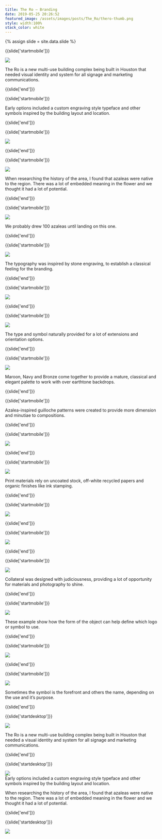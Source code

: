 ```yaml
---
title: The Ro — Branding
date: 2019-05-25 20:26:52
featured_image: /assets/images/posts/The_Ro/thero-thumb.png
style: width:100%
stack_color: white
---
```

{% assign slide = site.data.slide %}


{{slide['startmobile']}}

<div><img class='full-height' src='{{ site.url }}/assets/images/posts/The_Ro/thero-1-mobile.png' srcset='{{ site.url }}/assets/images/posts/The_Ro/thero-1-mobile.png 375w, {{ site.url }}/assets/images/posts/The_Ro/thero-1-mobile@2x.png 750w, {{ site.url }}/assets/images/posts/The_Ro/thero-1-mobile@3x.png 1125w'></div>

<p class='bg'>The Ro is a new multi-use building complex being built in Houston that needed visual identity and system for all signage and marketing communications.</p>

{{slide['end']}}




{{slide['startmobile']}}

Early options included a custom engraving style typeface and other symbols inspired by the building layout and location.

{{slide['end']}}




{{slide['startmobile']}}

<div><img class='full-height' src='{{ site.url }}/assets/images/posts/The_Ro/thero-2-mobile.png' srcset='{{ site.url }}/assets/images/posts/The_Ro/thero-2-mobile.png 375w, {{ site.url }}/assets/images/posts/The_Ro/thero-2-mobile@2x.png 750w, {{ site.url }}/assets/images/posts/The_Ro/thero-2-mobile@3x.png 1125w'></div>

{{slide['end']}}




{{slide['startmobile']}}

<div><img class='full-height' src='{{ site.url }}/assets/images/posts/The_Ro/thero-3-mobile.png' srcset='{{ site.url }}/assets/images/posts/The_Ro/thero-3-mobile.png 375w, {{ site.url }}/assets/images/posts/The_Ro/thero-3-mobile@2x.png 750w, {{ site.url }}/assets/images/posts/The_Ro/thero-3-mobile@3x.png 1125w'></div>

<p class='bg'>When researching the history of the area, I found that azaleas were native to the region. There was a lot of embedded meaning in the flower and we thought it had a lot of potential.</p>

{{slide['end']}}



{{slide['startmobile']}}

<div><img class='full-height' src='{{ site.url }}/assets/images/posts/The_Ro/thero-4-mobile.png' srcset='{{ site.url }}/assets/images/posts/The_Ro/thero-4-mobile.png 375w, {{ site.url }}/assets/images/posts/The_Ro/thero-4-mobile@2x.png 750w, {{ site.url }}/assets/images/posts/The_Ro/thero-4-mobile@3x.png 1125w'></div>

<p class='bg'>We probably drew 100 azaleas until landing on this one.</p>


{{slide['end']}}



{{slide['startmobile']}}

<div><img class='full-height' src='{{ site.url }}/assets/images/posts/The_Ro/thero-5-mobile.png' srcset='{{ site.url }}/assets/images/posts/The_Ro/thero-5-mobile.png 375w, {{ site.url }}/assets/images/posts/The_Ro/thero-5-mobile@2x.png 750w, {{ site.url }}/assets/images/posts/The_Ro/thero-5-mobile@3x.png 1125w'></div>

<p class='bg'>The typography was inspired by stone engraving, to establish a classical feeling for the branding.</p>

{{slide['end']}}




{{slide['startmobile']}}

<div><img class='full-height' src='{{ site.url }}/assets/images/posts/The_Ro/thero-6-mobile.png' srcset='{{ site.url }}/assets/images/posts/The_Ro/thero-6-mobile.png 375w, {{ site.url }}/assets/images/posts/The_Ro/thero-6-mobile@2x.png 750w, {{ site.url }}/assets/images/posts/The_Ro/thero-6-mobile@3x.png 1125w'></div>

{{slide['end']}}



{{slide['startmobile']}}

<div><img class='full-height' src='{{ site.url }}/assets/images/posts/The_Ro/thero-7-mobile.png' srcset='{{ site.url }}/assets/images/posts/The_Ro/thero-7-mobile.png 375w, {{ site.url }}/assets/images/posts/The_Ro/thero-7-mobile@2x.png 750w, {{ site.url }}/assets/images/posts/The_Ro/thero-7-mobile@3x.png 1125w'></div>

<p class='bg-dark'>The type and symbol naturally provided for a lot of extensions and orientation options.</p>

{{slide['end']}}




{{slide['startmobile']}}

<div><img class='full-height' src='{{ site.url }}/assets/images/posts/The_Ro/thero-8-mobile.png' srcset='{{ site.url }}/assets/images/posts/The_Ro/thero-8-mobile.png 375w, {{ site.url }}/assets/images/posts/The_Ro/thero-8-mobile@2x.png 750w, {{ site.url }}/assets/images/posts/The_Ro/thero-8-mobile@3x.png 1125w'></div>

<p class='bg-dark'>Maroon, Navy and Bronze come together to provide a mature, classical and elegant palette to work with over earthtone backdrops.</p>

{{slide['end']}}



{{slide['startmobile']}}

Azalea-inspired guilloche patterns were created to provide more dimension and minutiae to compositions.

{{slide['end']}}



{{slide['startmobile']}}

<div><img class='full-height' src='{{ site.url }}/assets/images/posts/The_Ro/thero-9-mobile.png' srcset='{{ site.url }}/assets/images/posts/The_Ro/thero-9-mobile.png 375w, {{ site.url }}/assets/images/posts/The_Ro/thero-9-mobile@2x.png 750w, {{ site.url }}/assets/images/posts/The_Ro/thero-9-mobile@3x.png 1125w'></div>

<p class='bg-dark'></p>

{{slide['end']}}



{{slide['startmobile']}}

<div><img class='full-height' src='{{ site.url }}/assets/images/posts/The_Ro/thero-10-mobile.png' srcset='{{ site.url }}/assets/images/posts/The_Ro/thero-10-mobile.png 375w, {{ site.url }}/assets/images/posts/The_Ro/thero-10-mobile@2x.png 750w, {{ site.url }}/assets/images/posts/The_Ro/thero-10-mobile@3x.png 1125w'></div>

<p class='bg-dark'>Print materials rely on uncoated stock, off-white recycled papers and organic finishes like ink stamping.</p>

{{slide['end']}}




{{slide['startmobile']}}

<div><img class='full-height' src='{{ site.url }}/assets/images/posts/The_Ro/thero-11-mobile.png' srcset='{{ site.url }}/assets/images/posts/The_Ro/thero-11-mobile.png 375w, {{ site.url }}/assets/images/posts/The_Ro/thero-11-mobile@2x.png 750w, {{ site.url }}/assets/images/posts/The_Ro/thero-11-mobile@3x.png 1125w'></div>

<p class='bg-dark'></p>


{{slide['end']}}




{{slide['startmobile']}}

<div><img class='full-height' src='{{ site.url }}/assets/images/posts/The_Ro/thero-12-mobile.png' srcset='{{ site.url }}/assets/images/posts/The_Ro/thero-12-mobile.png 375w, {{ site.url }}/assets/images/posts/The_Ro/thero-12-mobile@2x.png 750w, {{ site.url }}/assets/images/posts/The_Ro/thero-12-mobile@3x.png 1125w'></div>

<p class='bg-dark'></p>

{{slide['end']}}




{{slide['startmobile']}}

<div><img class='full-height' src='{{ site.url }}/assets/images/posts/The_Ro/thero-13-mobile.png' srcset='{{ site.url }}/assets/images/posts/The_Ro/thero-13-mobile.png 375w, {{ site.url }}/assets/images/posts/The_Ro/thero-13-mobile@2x.png 750w, {{ site.url }}/assets/images/posts/The_Ro/thero-13-mobile@3x.png 1125w'></div>

<p class='bg'>Collateral was designed with judiciousness, providing a lot of opportunity for materials and photography to shine.</p>

{{slide['end']}}



{{slide['startmobile']}}

<div><img class='full-height' src='{{ site.url }}/assets/images/posts/The_Ro/thero-14-mobile.png' srcset='{{ site.url }}/assets/images/posts/The_Ro/thero-14-mobile.png 375w, {{ site.url }}/assets/images/posts/The_Ro/thero-14-mobile@2x.png 750w, {{ site.url }}/assets/images/posts/The_Ro/thero-14-mobile@3x.png 1125w'></div>

<p class='bg-dark'>These example show how the form of the object can help define which logo or symbol to use.</p>

{{slide['end']}}



{{slide['startmobile']}}

<div><img class='full-height' src='{{ site.url }}/assets/images/posts/The_Ro/thero-15-mobile.png' srcset='{{ site.url }}/assets/images/posts/The_Ro/thero-15-mobile.png 375w, {{ site.url }}/assets/images/posts/The_Ro/thero-15-mobile@2x.png 750w, {{ site.url }}/assets/images/posts/The_Ro/thero-15-mobile@3x.png 1125w'></div>

<p class='bg-dark'></p>

{{slide['end']}}



{{slide['startmobile']}}

<div><img class='full-width' src='{{ site.url }}/assets/images/posts/The_Ro/thero-16-mobile.png' srcset='{{ site.url }}/assets/images/posts/The_Ro/thero-16-mobile.png 375w, {{ site.url }}/assets/images/posts/The_Ro/thero-16-mobile@2x.png 750w, {{ site.url }}/assets/images/posts/The_Ro/thero-16-mobile@3x.png 1125w'></div>

<p class='bg'>Sometimes the symbol is the forefront and others the name, depending on the use and it’s purpose.</p>

{{slide['end']}}









{{slide['startdesktop']}}

<div><img class='full-width' src='{{ site.url }}/assets/images/posts/The_Ro/thero-1@2x.png' srcset='{{ site.url }}/assets/images/posts/The_Ro/thero-1.png 1024w, {{ site.url }}/assets/images/posts/The_Ro/thero-1@2x.png 2048w, {{ site.url }}/assets/images/posts/The_Ro/thero-1@3x.png 3072w'></div>

The Ro is a new multi-use building complex being built in Houston that needed a visual identity and system for all signage and marketing communications.

{{slide['end']}}



{{slide['startdesktop']}}

<div><img src='{{ site.url }}/assets/images/posts/The_Ro/thero-2@2x.png' srcset='{{ site.url }}/assets/images/posts/The_Ro/thero-2.png 794w, {{ site.url }}/assets/images/posts/The_Ro/thero-2@2x.png 1588w, {{ site.url }}/assets/images/posts/The_Ro/thero-2@3x.png 2382w'></div>

<figcaption>Early options included a custom engraving style typeface and other symbols inspired by the building layout and location.</figcaption>

When researching the history of the area, I found that azaleas were native to the region. There was a lot of embedded meaning in the flower and we thought it had a lot of potential.

{{slide['end']}}



{{slide['startdesktop']}}

<div class='row'>

<div><img src='{{ site.url }}/assets/images/posts/The_Ro/thero-3@2x.png' srcset='{{ site.url }}/assets/images/posts/The_Ro/thero-3.png 314w, {{ site.url }}/assets/images/posts/The_Ro/thero-3@2x.png 628w, {{ site.url }}/assets/images/posts/The_Ro/thero-3@3x.png 942w'></div><!--

--><div><img src='{{ site.url }}/assets/images/posts/The_Ro/thero-4@2x.png' srcset='{{ site.url }}/assets/images/posts/The_Ro/thero-4.png 474w, {{ site.url }}/assets/images/posts/The_Ro/thero-4@2x.png 948w, {{ site.url }}/assets/images/posts/The_Ro/thero-4@3x.png 1422w'></div>

</div>

<figcaption>We probably drew 100 azaleas until landing on this one.</figcaption>

The typography was inspired by stone engraving, to establish a classical feeling for the branding.

{{slide['end']}}




{{slide['startdesktop']}}

<div class='row'>

<div><img src='{{ site.url }}/assets/images/posts/The_Ro/thero-5@2x.png' srcset='{{ site.url }}/assets/images/posts/The_Ro/thero-5.png 314w, {{ site.url }}/assets/images/posts/The_Ro/thero-5@2x.png 628w, {{ site.url }}/assets/images/posts/The_Ro/thero-5@3x.png 942w'></div><!--

--><div><img src='{{ site.url }}/assets/images/posts/The_Ro/thero-6@2x.png' srcset='{{ site.url }}/assets/images/posts/The_Ro/thero-6.png 474w, {{ site.url }}/assets/images/posts/The_Ro/thero-6@2x.png 948w, {{ site.url }}/assets/images/posts/The_Ro/thero-6@3x.png 1422w'></div>

</div>

The type and symbol naturally provided for a lot of extensions and orientation options.

{{slide['end']}}




{{slide['startdesktop']}}

<div><img src='{{ site.url }}/assets/images/posts/The_Ro/thero-7@2x.png' srcset='{{ site.url }}/assets/images/posts/The_Ro/thero-7.png 794w, {{ site.url }}/assets/images/posts/The_Ro/thero-7@2x.png 1588w, {{ site.url }}/assets/images/posts/The_Ro/thero-7@3x.png 2382w'></div>

Maroon, Navy and Bronze come together to provide an elegant palette to work with over earth tone backdrops.

{{slide['end']}}




{{slide['startdesktop']}}

<div class='row'>

<div class='column'>

<div><img src='{{ site.url }}/assets/images/posts/The_Ro/thero-8@2x.png' srcset='{{ site.url }}/assets/images/posts/The_Ro/thero-8.png 234w, {{ site.url }}/assets/images/posts/The_Ro/thero-8@2x.png 468w, {{ site.url }}/assets/images/posts/The_Ro/thero-8@3x.png 702w'></div><!--

--><div><img src='{{ site.url }}/assets/images/posts/The_Ro/thero-9@2x.png' srcset='{{ site.url }}/assets/images/posts/The_Ro/thero-9.png 234w, {{ site.url }}/assets/images/posts/The_Ro/thero-9@2x.png 468w, {{ site.url }}/assets/images/posts/The_Ro/thero-9@3x.png 702w'></div>

</div>

<div><img src='{{ site.url }}/assets/images/posts/The_Ro/thero-10@2x.png' srcset='{{ site.url }}/assets/images/posts/The_Ro/thero-10.png 554w, {{ site.url }}/assets/images/posts/The_Ro/thero-10@2x.png 1108w, {{ site.url }}/assets/images/posts/The_Ro/thero-10@3x.png 1662w'></div>

</div>

Azalea-inspired guilloche patterns were created to provide more dimension and minutiae to compositons.

{{slide['end']}}




{{slide['startdesktop']}}

<div><img src='{{ site.url }}/assets/images/posts/The_Ro/thero-11@2x.png' srcset='{{ site.url }}/assets/images/posts/The_Ro/thero-11.png 794w, {{ site.url }}/assets/images/posts/The_Ro/thero-11@2x.png 1588w, {{ site.url }}/assets/images/posts/The_Ro/thero-11@3x.png 2382w'></div>

Print materials rely on uncoated stock, off-white recycled papers and organic finishes like ink stamping.

{{slide['end']}}




{{slide['startdesktop']}}

<div class='row'>

<div><img src='{{ site.url }}/assets/images/posts/The_Ro/thero-12@2x.png' srcset='{{ site.url }}/assets/images/posts/The_Ro/thero-12.png 554w, {{ site.url }}/assets/images/posts/The_Ro/thero-12@2x.png 1128w, {{ site.url }}/assets/images/posts/The_Ro/thero-12@3x.png 1662w'></div>

<div class='column'>

<div><img src='{{ site.url }}/assets/images/posts/The_Ro/thero-13@2x.png' srcset='{{ site.url }}/assets/images/posts/The_Ro/thero-13.png 234w, {{ site.url }}/assets/images/posts/The_Ro/thero-13@2x.png 468w, {{ site.url }}/assets/images/posts/The_Ro/thero-13@3x.png 702w'></div><!--

--><div><img src='{{ site.url }}/assets/images/posts/The_Ro/thero-14@2x.png' srcset='{{ site.url }}/assets/images/posts/The_Ro/thero-14.png 234w, {{ site.url }}/assets/images/posts/The_Ro/thero-14@2x.png 468w, {{ site.url }}/assets/images/posts/The_Ro/thero-14@3x.png 702w'></div>

</div>
</div>

Collateral was designed with judiciousness, providing a lot of opportunity for materials and photography to shine.

{{slide['end']}}




{{slide['startdesktop']}}

<div class='row'>

<div><img src='{{ site.url }}/assets/images/posts/The_Ro/thero-15@2x.png' srcset='{{ site.url }}/assets/images/posts/The_Ro/thero-15.png 554w, {{ site.url }}/assets/images/posts/The_Ro/thero-15@2x.png 1128w, {{ site.url }}/assets/images/posts/The_Ro/thero-15@3x.png 1662w'></div>

<div class='column'>

<div><img src='{{ site.url }}/assets/images/posts/The_Ro/thero-16@2x.png' srcset='{{ site.url }}/assets/images/posts/The_Ro/thero-16.png 234w, {{ site.url }}/assets/images/posts/The_Ro/thero-16@2x.png 468w, {{ site.url }}/assets/images/posts/The_Ro/thero-16@3x.png 702w'></div><!--

--><div><img src='{{ site.url }}/assets/images/posts/The_Ro/thero-17@2x.png' srcset='{{ site.url }}/assets/images/posts/The_Ro/thero-17.png 234w, {{ site.url }}/assets/images/posts/The_Ro/thero-17@2x.png 468w, {{ site.url }}/assets/images/posts/The_Ro/thero-17@3x.png 702w'></div>

</div>
</div>

These example show how the form of the object can help define which logo or symbol to use.

{{slide['end']}}





{{slide['startdesktop']}}

<div class='row'>

<div><img src='{{ site.url }}/assets/images/posts/The_Ro/thero-18@2x.png' srcset='{{ site.url }}/assets/images/posts/The_Ro/thero-18.png 314w, {{ site.url }}/assets/images/posts/The_Ro/thero-18@2x.png 628w, {{ site.url }}/assets/images/posts/The_Ro/thero-18@3x.png 942w'></div><!--

--><div><img src='{{ site.url }}/assets/images/posts/The_Ro/thero-19@2x.png' srcset='{{ site.url }}/assets/images/posts/The_Ro/thero-19.png 474w, {{ site.url }}/assets/images/posts/The_Ro/thero-19@2x.png 948w, {{ site.url }}/assets/images/posts/The_Ro/thero-19@3x.png 1422w'></div>

</div>


Sometimes the symbol is the forefront and others the name, depending on the use and it’s purpose.

{{slide['end']}}






{{slide['startdesktop']}}

<div><img src='{{ site.url }}/assets/images/posts/The_Ro/thero-20@2x.png' srcset='{{ site.url }}/assets/images/posts/The_Ro/thero-20.png 794w, {{ site.url }}/assets/images/posts/The_Ro/thero-20@2x.png 1588w, {{ site.url }}/assets/images/posts/The_Ro/thero-20@3x.png 2382w'></div>

{{slide['end']}}
